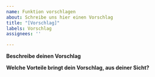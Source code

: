 ```yaml
---
name: Funktion vorschlagen
about: Schreibe uns hier einen Vorschlag
title: "[Vorschlag]"
labels: Vorschlag
assignees: ''

---
```


**Beschreibe deinen Vorschlag**


**Welche Vorteile bringt dein Vorschlag, aus deiner Sicht?**
